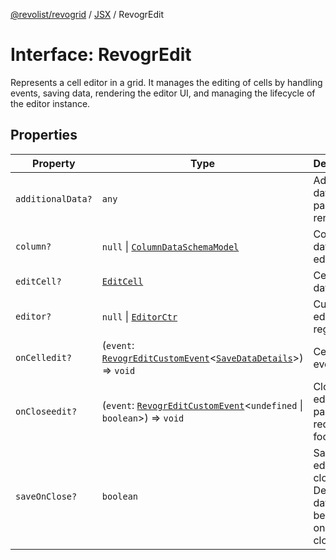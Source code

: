 [@revolist/revogrid](README.md) / [JSX](Namespace.JSX.md) / RevogrEdit

# Interface: RevogrEdit

Represents a cell editor in a grid.
It manages the editing of cells by handling events, saving data, rendering the editor UI,
and managing the lifecycle of the editor instance.

## Properties

| Property | Type | Description | Defined in |
| ------ | ------ | ------ | ------ |
| `additionalData?` | `any` | Additional data to pass to renderer | [src/components.d.ts:1721](https://github.com/revolist/revogrid/blob/a348821be3a2642110f5dc893d4bd9cba16c5101/src/components.d.ts#L1721) |
| `column?` | `null` \| [`ColumnDataSchemaModel`](TypeAlias.ColumnDataSchemaModel.md) | Column data for editor. | [src/components.d.ts:1725](https://github.com/revolist/revogrid/blob/a348821be3a2642110f5dc893d4bd9cba16c5101/src/components.d.ts#L1725) |
| `editCell?` | [`EditCell`](TypeAlias.EditCell.md) | Cell to edit data. | [src/components.d.ts:1729](https://github.com/revolist/revogrid/blob/a348821be3a2642110f5dc893d4bd9cba16c5101/src/components.d.ts#L1729) |
| `editor?` | `null` \| [`EditorCtr`](TypeAlias.EditorCtr.md) | Custom editors register | [src/components.d.ts:1733](https://github.com/revolist/revogrid/blob/a348821be3a2642110f5dc893d4bd9cba16c5101/src/components.d.ts#L1733) |
| `onCelledit?` | (`event`: [`RevogrEditCustomEvent`](Interface.RevogrEditCustomEvent.md)\<[`SaveDataDetails`](TypeAlias.SaveDataDetails.md)\>) => `void` | Cell edit event | [src/components.d.ts:1737](https://github.com/revolist/revogrid/blob/a348821be3a2642110f5dc893d4bd9cba16c5101/src/components.d.ts#L1737) |
| `onCloseedit?` | (`event`: [`RevogrEditCustomEvent`](Interface.RevogrEditCustomEvent.md)\<`undefined` \| `boolean`\>) => `void` | Close editor event pass true if requires focus next | [src/components.d.ts:1741](https://github.com/revolist/revogrid/blob/a348821be3a2642110f5dc893d4bd9cba16c5101/src/components.d.ts#L1741) |
| `saveOnClose?` | `boolean` | Save on editor close. Defines if data should be saved on editor close. | [src/components.d.ts:1745](https://github.com/revolist/revogrid/blob/a348821be3a2642110f5dc893d4bd9cba16c5101/src/components.d.ts#L1745) |
